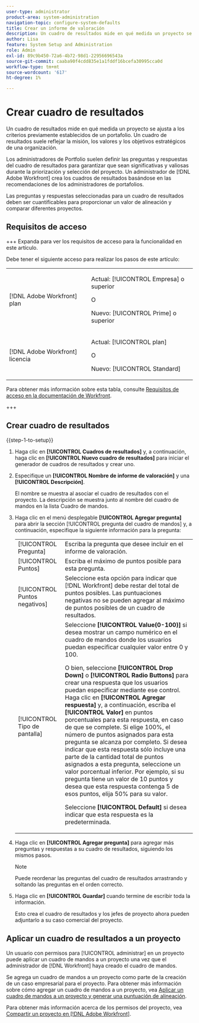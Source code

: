 ```yaml
---
user-type: administrator
product-area: system-administration
navigation-topic: configure-system-defaults
title: Crear un informe de valoración
description: Un cuadro de resultados mide en qué medida un proyecto se ajusta a los criterios previamente establecidos de un portafolio. Un informe de valoración suele reflejar la misión, los valores y los objetivos estratégicos de una organización.Los administradores de Portfolio suelen definir las preguntas y respuestas del informe de valoración para garantizar que sean significativas y valiosas durante la priorización y selección del proyecto. Un  [!DNL Adobe Workfront] administrador crea los cuadros de resultados en función de las recomendaciones de los administradores de portafolios.
author: Lisa
feature: System Setup and Administration
role: Admin
exl-id: 89c9b450-72a6-4b72-98d1-22956696543a
source-git-commit: caaba90f4cdd835e1a1fddf16bcefa30995cca0d
workflow-type: tm+mt
source-wordcount: '617'
ht-degree: 1%

---
```


# Crear cuadro de resultados

<!--Audited: 01/2024-->

<!--DON'T DELETE, DRAFT OR HIDE THIS ARTICLE. IT IS LINKED TO THE PRODUCT, THROUGH THE CONTEXT SENSITIVE HELP LINKS.-->

Un cuadro de resultados mide en qué medida un proyecto se ajusta a los criterios previamente establecidos de un portafolio. Un cuadro de resultados suele reflejar la misión, los valores y los objetivos estratégicos de una organización.

Los administradores de Portfolio suelen definir las preguntas y respuestas del cuadro de resultados para garantizar que sean significativas y valiosas durante la priorización y selección del proyecto. Un administrador de [!DNL Adobe Workfront] crea los cuadros de resultados basándose en las recomendaciones de los administradores de portafolios.

Las preguntas y respuestas seleccionadas para un cuadro de resultados deben ser cuantificables para proporcionar un valor de alineación y comparar diferentes proyectos.

## Requisitos de acceso

+++ Expanda para ver los requisitos de acceso para la funcionalidad en este artículo.

Debe tener el siguiente acceso para realizar los pasos de este artículo:

<table style="table-layout:auto"> 
 <col> 
 <col> 
 <tbody> 
  <tr> 
   <td role="rowheader">[!DNL Adobe Workfront] plan</td> 
   <td> <p>Actual: [!UICONTROL Empresa] o superior</p> 
   O
   <p>Nuevo: [!UICONTROL Prime] o superior</p>
   </td> 
  </tr> 
  <tr> 
   <td role="rowheader">[!DNL Adobe Workfront] licencia</td> 
   <td><p>Actual: [!UICONTROL plan]</p>
   O
   <p>Nuevo: [!UICONTROL Standard]</p>
   </td> 
  </tr> 
 </tbody> 
</table>

Para obtener más información sobre esta tabla, consulte [Requisitos de acceso en la documentación de Workfront](/help/quicksilver/administration-and-setup/add-users/access-levels-and-object-permissions/access-level-requirements-in-documentation.md).

+++

## Crear cuadro de resultados

{{step-1-to-setup}}

1. Haga clic en **[!UICONTROL Cuadros de resultados]** y, a continuación, haga clic en **[!UICONTROL Nuevo cuadro de resultados]** para iniciar el generador de cuadros de resultados y crear uno.

1. Especifique un **[!UICONTROL Nombre de informe de valoración]** y una **[!UICONTROL Descripción]**.

   El nombre se muestra al asociar el cuadro de resultados con el proyecto. La descripción se muestra junto al nombre del cuadro de mandos en la lista Cuadro de mandos.

1. Haga clic en el menú desplegable **[!UICONTROL Agregar pregunta]** para abrir la sección [!UICONTROL pregunta del cuadro de mandos] y, a continuación, especifique la siguiente información para la pregunta:

   <table style="table-layout:auto"> 
    <col> 
    <col> 
    <tbody> 
     <tr> 
      <td role="rowheader">[!UICONTROL Pregunta]</td> 
      <td>Escriba la pregunta que desee incluir en el informe de valoración.</td> 
     </tr> 
     <tr> 
      <td role="rowheader">[!UICONTROL Puntos]</td> 
      <td>Escriba el máximo de puntos posible para esta pregunta.</td> 
     </tr> 
     <tr> 
      <td role="rowheader">[!UICONTROL Puntos negativos]</td> 
      <td>Seleccione esta opción para indicar que [!DNL Workfront] debe restar del total de puntos posibles. Las puntuaciones negativas no se pueden agregar al máximo de puntos posibles de un cuadro de resultados.</td> 
     </tr> 
     <tr> 
      <td role="rowheader">[!UICONTROL Tipo de pantalla]</td> 
      <td>Seleccione <strong>[!UICONTROL Value(0-100)]</strong> si desea mostrar un campo numérico en el cuadro de mandos donde los usuarios puedan especificar cualquier valor entre 0 y 100.<p>O bien, seleccione <strong>[!UICONTROL Drop Down]</strong> o <strong>[!UICONTROL Radio Buttons]</strong> para crear una respuesta que los usuarios puedan especificar mediante ese control. Haga clic en <strong>[!UICONTROL Agregar respuesta]</strong> y, a continuación, escriba el <strong>[!UICONTROL Valor]</strong> en puntos porcentuales para esta respuesta, en caso de que se complete. Si elige 100%, el número de puntos asignados para esta pregunta se alcanza por completo. Si desea indicar que esta respuesta sólo incluye una parte de la cantidad total de puntos asignados a esta pregunta, seleccione un valor porcentual inferior. Por ejemplo, si su pregunta tiene un valor de 10 puntos y desea que esta respuesta contenga 5 de esos puntos, elija 50% para su valor.</p>
      <p>Seleccione <strong>[!UICONTROL Default]</strong> si desea indicar que esta respuesta es la predeterminada.</strong></p>
     </tr> 
    </tbody> 
   </table>

1. Haga clic en **[!UICONTROL Agregar pregunta]** para agregar más preguntas y respuestas a su cuadro de resultados, siguiendo los mismos pasos.

   >[!NOTE]
   >
   >Puede reordenar las preguntas del cuadro de resultados arrastrando y soltando las preguntas en el orden correcto.

1. Haga clic en **[!UICONTROL Guardar]** cuando termine de escribir toda la información.

   Esto crea el cuadro de resultados y los jefes de proyecto ahora pueden adjuntarlo a su caso comercial del proyecto.

## Aplicar un cuadro de resultados a un proyecto

Un usuario con permisos para [!UICONTROL administrar] en un proyecto puede aplicar un cuadro de mandos a un proyecto una vez que el administrador de [!DNL Workfront] haya creado el cuadro de mandos.

Se agrega un cuadro de mandos a un proyecto como parte de la creación de un caso empresarial para el proyecto. Para obtener más información sobre cómo agregar un cuadro de mandos a un proyecto, vea [Aplicar un cuadro de mandos a un proyecto y generar una puntuación de alineación](../../../manage-work/projects/define-a-business-case/apply-scorecard-to-project-to-generate-alignment-score.md).

Para obtener más información acerca de los permisos del proyecto, vea [Compartir un proyecto en [!DNL Adobe Workfront]](../../../workfront-basics/grant-and-request-access-to-objects/share-a-project.md).
